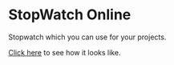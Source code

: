 # StopWatch Online

Stopwatch which you can use for your projects.

[Click here](https://everhard.github.io/StopWatch-Online/) to see how it looks like.
